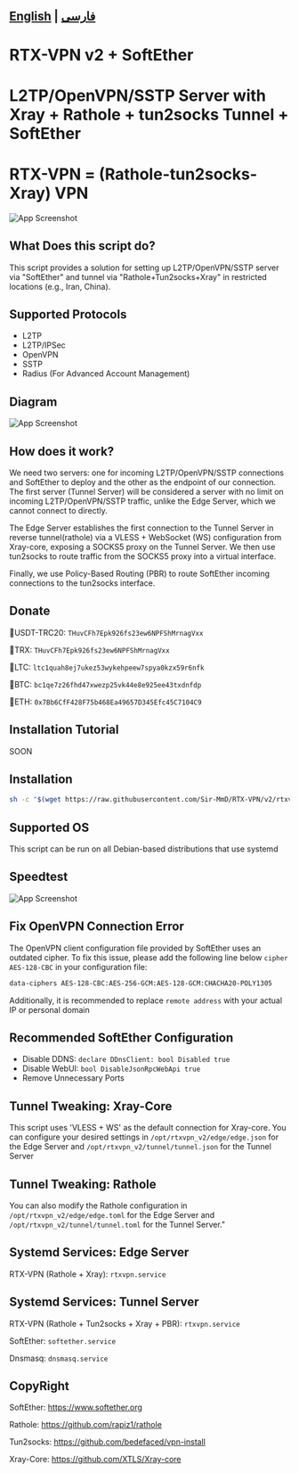 ## [English](/README.md) | [فارسی](/README_fa.md)
# RTX-VPN v2 + SoftEther
# L2TP/OpenVPN/SSTP Server with Xray + Rathole + tun2socks Tunnel + SoftEther
# RTX-VPN = (Rathole-tun2socks-Xray) VPN
![App Screenshot](https://raw.githubusercontent.com/Sir-MmD/RTX-VPN/refs/heads/v2/menu.png)

## What Does this script do?
This script provides a solution for setting up L2TP/OpenVPN/SSTP server via "SoftEther" and tunnel via "Rathole+Tun2socks+Xray" in restricted locations (e.g., Iran, China).

## Supported Protocols
- L2TP
- L2TP/IPSec
- OpenVPN
- SSTP
- Radius (For Advanced Account Management)

## Diagram
![App Screenshot](https://raw.githubusercontent.com/Sir-MmD/RTX-VPN/refs/heads/v2/diagram.png)

## How does it work?
We need two servers: one for incoming L2TP/OpenVPN/SSTP connections and SoftEther to deploy and the other as the endpoint of our connection. The first server (Tunnel Server) will be considered a server with no limit on incoming L2TP/OpenVPN/SSTP traffic, unlike the Edge Server, which we cannot connect to directly.

The Edge Server establishes the first connection to the Tunnel Server in reverse tunnel(rathole) via a VLESS + WebSocket (WS) configuration from Xray-core, exposing a SOCKS5 proxy on the Tunnel Server. We then use tun2socks to route traffic from the SOCKS5 proxy into a virtual interface.

Finally, we use Policy-Based Routing (PBR) to route SoftEther incoming connections to the tun2socks interface.

## Donate
🔹USDT-TRC20: ```THuvCFh7Epk926fs23ew6NPFShMrnagVxx```

🔹TRX: ```THuvCFh7Epk926fs23ew6NPFShMrnagVxx```

🔹LTC: ```ltc1quah8ej7ukez53wykehpeew7spya0kzx59r6nfk```

🔹BTC: ```bc1qe7z26fhd47xwezp25vk44e8e925ee43txdnfdp```

🔹ETH: ```0x7Bb6CfF428F75b468Ea49657D345Efc45C7104C9```

## Installation Tutorial
SOON

## Installation
```bash
sh -c "$(wget https://raw.githubusercontent.com/Sir-MmD/RTX-VPN/v2/rtxvpn_v2.sh -O -)"
```

## Supported OS
This script can be run on all Debian-based distributions that use systemd

## Speedtest
![App Screenshot](https://raw.githubusercontent.com/Sir-MmD/RTX-VPN/refs/heads/v2/speedtest.jpg)

## Fix OpenVPN Connection Error
The OpenVPN client configuration file provided by SoftEther uses an outdated cipher. To fix this issue, please add the following line below ```cipher AES-128-CBC``` in your configuration file:
```bash
data-ciphers AES-128-CBC:AES-256-GCM:AES-128-GCM:CHACHA20-POLY1305
```
Additionally, it is recommended to replace ```remote address``` with your actual IP or personal domain

## Recommended SoftEther Configuration
- Disable DDNS: ```declare DDnsClient: bool Disabled true```
- Disable WebUI: ```bool DisableJsonRpcWebApi true```
- Remove Unnecessary Ports
  
## Tunnel Tweaking: Xray-Core
This script uses 'VLESS + WS' as the default connection for Xray-core. You can configure your desired settings in ```/opt/rtxvpn_v2/edge/edge.json``` for the Edge Server and ```/opt/rtxvpn_v2/tunnel/tunnel.json``` for the Tunnel Server

## Tunnel Tweaking: Rathole
You can also modify the Rathole configuration in ```/opt/rtxvpn_v2/edge/edge.toml``` for the Edge Server and ```/opt/rtxvpn_v2/tunnel/tunnel.toml``` for the Tunnel Server."

## Systemd Services: Edge Server
RTX-VPN (Rathole + Xray): ```rtxvpn.service```

## Systemd Services: Tunnel Server
RTX-VPN (Rathole + Tun2socks + Xray + PBR): ```rtxvpn.service```

SoftEther: ```softether.service```

Dnsmasq: ```dnsmasq.service```

## CopyRight
SoftEther: https://www.softether.org

Rathole: https://github.com/rapiz1/rathole

Tun2socks: https://github.com/bedefaced/vpn-install

Xray-Core: https://github.com/XTLS/Xray-core
